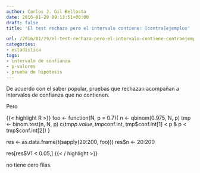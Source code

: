 ```yaml
---
author: Carlos J. Gil Bellosta
date: 2016-01-29 09:13:51+00:00
draft: false
title: 'El test rechaza pero el intervalo contiene: [contra]ejemplos'

url: /2016/01/29/el-test-rechaza-pero-el-intervalo-contiene-contraejemplos/
categories:
- estadística
tags:
- intervalo de confianza
- p-valores
- prueba de hipótesis
---
```


De acuerdo con el saber popular, pruebas que rechazan acompañan a intervalos de confianza que no contienen.

Pero

{{< highlight R >}}
foo <- function(N, p = 0.7){
  n <- qbinom(0.975, N, p)
  tmp <- binom.test(n, N, p)
  c(tmp$p.value, tmp$conf.int,
    tmp$conf.int[1] < p & p < tmp$conf.int[2])
}

res <- as.data.frame(t(sapply(20:200, foo)))
res$n <- 20:200

res[res$V1 < 0.05,]
{{< / highlight >}}

no tiene cero filas.
